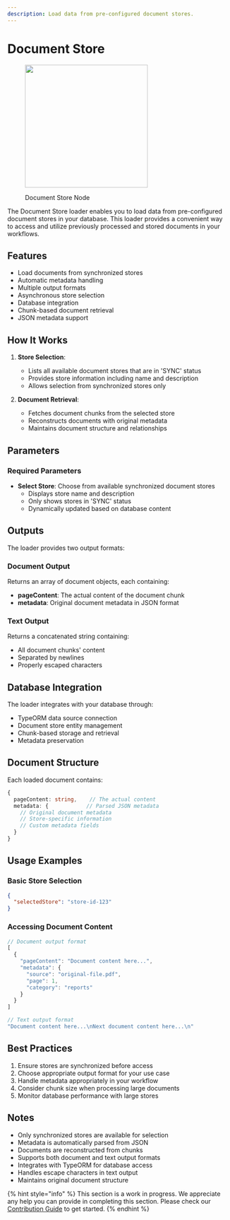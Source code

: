 ```yaml
---
description: Load data from pre-configured document stores.
---
```


# Document Store

<figure><img src="../../../.gitbook/assets/image (6) (1) (1) (1) (1) (1) (1) (1).png" alt="" width="278"><figcaption><p>Document Store Node</p></figcaption></figure>

The Document Store loader enables you to load data from pre-configured document stores in your database. This loader provides a convenient way to access and utilize previously processed and stored documents in your workflows.

## Features
- Load documents from synchronized stores
- Automatic metadata handling
- Multiple output formats
- Asynchronous store selection
- Database integration
- Chunk-based document retrieval
- JSON metadata support

## How It Works

1. **Store Selection**: 
   - Lists all available document stores that are in 'SYNC' status
   - Provides store information including name and description
   - Allows selection from synchronized stores only

2. **Document Retrieval**:
   - Fetches document chunks from the selected store
   - Reconstructs documents with original metadata
   - Maintains document structure and relationships

## Parameters

### Required Parameters
- **Select Store**: Choose from available synchronized document stores
  - Displays store name and description
  - Only shows stores in 'SYNC' status
  - Dynamically updated based on database content

## Outputs

The loader provides two output formats:

### Document Output
Returns an array of document objects, each containing:
- **pageContent**: The actual content of the document chunk
- **metadata**: Original document metadata in JSON format

### Text Output
Returns a concatenated string containing:
- All document chunks' content
- Separated by newlines
- Properly escaped characters

## Database Integration

The loader integrates with your database through:
- TypeORM data source connection
- Document store entity management
- Chunk-based storage and retrieval
- Metadata preservation

## Document Structure
Each loaded document contains:
```typescript
{
  pageContent: string,    // The actual content
  metadata: {            // Parsed JSON metadata
    // Original document metadata
    // Store-specific information
    // Custom metadata fields
  }
}
```

## Usage Examples

### Basic Store Selection
```json
{
  "selectedStore": "store-id-123"
}
```

### Accessing Document Content
```typescript
// Document output format
[
  {
    "pageContent": "Document content here...",
    "metadata": {
      "source": "original-file.pdf",
      "page": 1,
      "category": "reports"
    }
  }
]

// Text output format
"Document content here...\nNext document content here...\n"
```

## Best Practices
1. Ensure stores are synchronized before access
2. Choose appropriate output format for your use case
3. Handle metadata appropriately in your workflow
4. Consider chunk size when processing large documents
5. Monitor database performance with large stores

## Notes
- Only synchronized stores are available for selection
- Metadata is automatically parsed from JSON
- Documents are reconstructed from chunks
- Supports both document and text output formats
- Integrates with TypeORM for database access
- Handles escape characters in text output
- Maintains original document structure

{% hint style="info" %}
This section is a work in progress. We appreciate any help you can provide in completing this section. Please check our [Contribution Guide](../../../contributing/) to get started.
{% endhint %}
